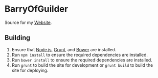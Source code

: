 # BarryOfGuilder

Source for my [Website](http://barryofguilder.com).

## Building

1. Ensure that [Node.js](http://nodejs.org), [Grunt](http://gruntjs.com), and [Bower](http://bower.io) are installed.
2. Run `npm install` to ensure the required dependencies are installed.
3. Run `bower install` to ensure the required dependencies are installed.
4. Run `grunt` to build the site for development or `grunt build` to build the site for deploying.
